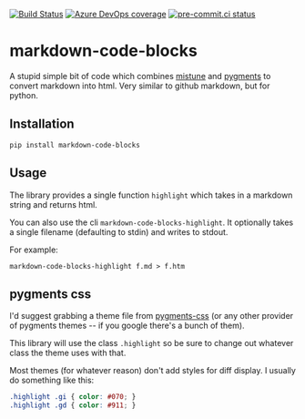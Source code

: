 [![Build Status](https://dev.azure.com/asottile/asottile/_apis/build/status/asottile.markdown-code-blocks?branchName=main)](https://dev.azure.com/asottile/asottile/_build/latest?definitionId=45&branchName=main)
[![Azure DevOps coverage](https://img.shields.io/azure-devops/coverage/asottile/asottile/45/main.svg)](https://dev.azure.com/asottile/asottile/_build/latest?definitionId=45&branchName=main)
[![pre-commit.ci status](https://results.pre-commit.ci/badge/github/asottile/markdown-code-blocks/main.svg)](https://results.pre-commit.ci/latest/github/asottile/markdown-code-blocks/main)

markdown-code-blocks
====================

A stupid simple bit of code which combines [mistune][mistune] and
[pygments][pygments] to convert markdown into html.  Very similar to github
markdown, but for python.


## Installation

`pip install markdown-code-blocks`

## Usage

The library provides a single function `highlight` which takes in a markdown
string and returns html.

You can also use the cli `markdown-code-blocks-highlight`.  It optionally
takes a single filename (defaulting to stdin) and writes to stdout.

For example:

`markdown-code-blocks-highlight f.md > f.htm`


## pygments css

I'd suggest grabbing a theme file from [pygments-css][pygments-css]
(or any other provider of pygments themes -- if you google there's a bunch of
them).

This library will use the class `.highlight` so be sure to change out whatever
class the theme uses with that.

Most themes (for whatever reason) don't add styles for diff display.  I
usually do something like this:

```css
.highlight .gi { color: #070; }
.highlight .gd { color: #911; }
```

[mistune]: https://github.com/lepture/mistune
[pygments]: http://pygments.org/
[pygments-css]: https://github.com/richleland/pygments-css
